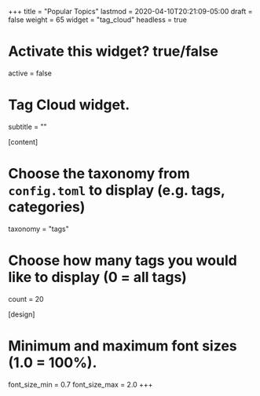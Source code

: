 +++
title = "Popular Topics"
lastmod = 2020-04-10T20:21:09-05:00
draft = false
weight = 65
widget = "tag_cloud"
headless = true
# Activate this widget? true/false
active = false

# Tag Cloud widget.
subtitle = ""

[content]
  # Choose the taxonomy from `config.toml` to display (e.g. tags, categories)
  taxonomy = "tags"

  # Choose how many tags you would like to display (0 = all tags)
  count = 20

[design]
  # Minimum and maximum font sizes (1.0 = 100%).
  font_size_min = 0.7
  font_size_max = 2.0
+++

